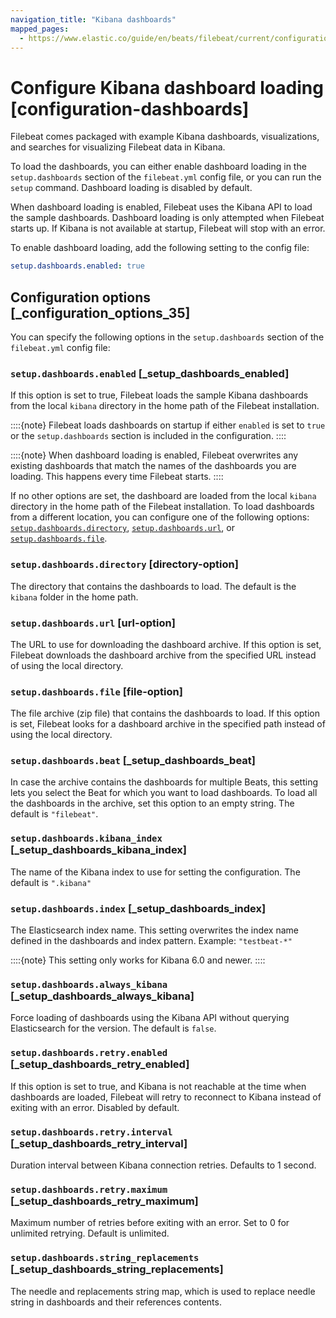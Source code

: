 ```yaml
---
navigation_title: "Kibana dashboards"
mapped_pages:
  - https://www.elastic.co/guide/en/beats/filebeat/current/configuration-dashboards.html
---
```


# Configure Kibana dashboard loading [configuration-dashboards]


Filebeat comes packaged with example Kibana dashboards, visualizations, and searches for visualizing Filebeat data in Kibana.

To load the dashboards, you can either enable dashboard loading in the `setup.dashboards` section of the `filebeat.yml` config file, or you can run the `setup` command. Dashboard loading is disabled by default.

When dashboard loading is enabled, Filebeat uses the Kibana API to load the sample dashboards. Dashboard loading is only attempted when Filebeat starts up. If Kibana is not available at startup, Filebeat will stop with an error.

To enable dashboard loading, add the following setting to the config file:

```yaml
setup.dashboards.enabled: true
```


## Configuration options [_configuration_options_35]

You can specify the following options in the `setup.dashboards` section of the `filebeat.yml` config file:


### `setup.dashboards.enabled` [_setup_dashboards_enabled]

If this option is set to true, Filebeat loads the sample Kibana dashboards from the local `kibana` directory in the home path of the Filebeat installation.

::::{note}
Filebeat loads dashboards on startup if either `enabled` is set to `true` or the `setup.dashboards` section is included in the configuration.
::::


::::{note}
When dashboard loading is enabled, Filebeat overwrites any existing dashboards that match the names of the dashboards you are loading. This happens every time Filebeat starts.
::::


If no other options are set, the dashboard are loaded from the local `kibana` directory in the home path of the Filebeat installation. To load dashboards from a different location, you can configure one of the following options: [`setup.dashboards.directory`](#directory-option), [`setup.dashboards.url`](#url-option), or [`setup.dashboards.file`](#file-option).


### `setup.dashboards.directory` [directory-option]

The directory that contains the dashboards to load. The default is the `kibana` folder in the home path.


### `setup.dashboards.url` [url-option]

The URL to use for downloading the dashboard archive. If this option is set, Filebeat downloads the dashboard archive from the specified URL instead of using the local directory.


### `setup.dashboards.file` [file-option]

The file archive (zip file) that contains the dashboards to load. If this option is set, Filebeat looks for a dashboard archive in the specified path instead of using the local directory.


### `setup.dashboards.beat` [_setup_dashboards_beat]

In case the archive contains the dashboards for multiple Beats, this setting lets you select the Beat for which you want to load dashboards. To load all the dashboards in the archive, set this option to an empty string. The default is `"filebeat"`.


### `setup.dashboards.kibana_index` [_setup_dashboards_kibana_index]

The name of the Kibana index to use for setting the configuration. The default is `".kibana"`


### `setup.dashboards.index` [_setup_dashboards_index]

The Elasticsearch index name. This setting overwrites the index name defined in the dashboards and index pattern. Example: `"testbeat-*"`

::::{note}
This setting only works for Kibana 6.0 and newer.
::::



### `setup.dashboards.always_kibana` [_setup_dashboards_always_kibana]

Force loading of dashboards using the Kibana API without querying Elasticsearch for the version. The default is `false`.


### `setup.dashboards.retry.enabled` [_setup_dashboards_retry_enabled]

If this option is set to true, and Kibana is not reachable at the time when dashboards are loaded, Filebeat will retry to reconnect to Kibana instead of exiting with an error. Disabled by default.


### `setup.dashboards.retry.interval` [_setup_dashboards_retry_interval]

Duration interval between Kibana connection retries. Defaults to 1 second.


### `setup.dashboards.retry.maximum` [_setup_dashboards_retry_maximum]

Maximum number of retries before exiting with an error. Set to 0 for unlimited retrying. Default is unlimited.


### `setup.dashboards.string_replacements` [_setup_dashboards_string_replacements]

The needle and replacements string map, which is used to replace needle string in dashboards and their references contents.

